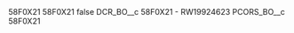 <?xml version="1.0" encoding="UTF-8"?>
<CustomMetadata xmlns="http://soap.sforce.com/2006/04/metadata" xmlns:xsi="http://www.w3.org/2001/XMLSchema-instance" xmlns:xsd="http://www.w3.org/2001/XMLSchema">
    <description>58F0X21</description>
    <label>58F0X21</label>
    <protected>false</protected>
    <values>
        <field>DCR_BO__c</field>
        <value xsi:type="xsd:string">58F0X21 - RW19924623</value>
    </values>
    <values>
        <field>PCORS_BO__c</field>
        <value xsi:type="xsd:string">58F0X21</value>
    </values>
</CustomMetadata>
